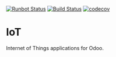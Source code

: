 [![Runbot Status](https://runbot.odoo-community.org/runbot/badge/flat/269/11.0.svg)](https://runbot.odoo-community.org/runbot/repo/github-com-oca-iot-269)
[![Build Status](https://travis-ci.org/OCA/iot.svg?branch=11.0)](https://travis-ci.org/OCA/iot)
[![codecov](https://codecov.io/gh/OCA/iot/branch/11.0/graph/badge.svg)](https://codecov.io/gh/OCA/iot)

IoT
===

Internet of Things applications for Odoo.
